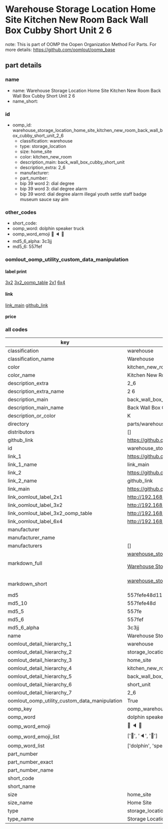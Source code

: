 # Warehouse Storage Location Home Site Kitchen New Room Back Wall Box Cubby Short Unit 2 6  

note: This is part of OOMP the Oopen Organization Method For Parts. For more details: https://github.com/oomlout/oomp_base

##  part details





### name
* name: Warehouse Storage Location Home Site Kitchen New Room Back Wall Box Cubby Short Unit 2 6
* name_short: 
### id
* oomp_id: warehouse_storage_location_home_site_kitchen_new_room_back_wall_box_cubby_short_unit_2_6
  * classification: warehouse
  * type: storage_location
  * size: home_site
  * color: kitchen_new_room
  * description_main: back_wall_box_cubby_short_unit
  * description_extra: 2_6
  * manufacturer: 
  * part_number: 
  * bip 39 word 2: dial degree
  * bip 39 word 3: dial degree alarm
  * bip 39 word: dial degree alarm illegal youth settle staff badge museum sauce say aim

### other_codes
* short_code: 
* oomp_word: dolphin speaker truck
* oomp_word_emoji :dolphin: :speaker: :truck:
* md5_6_alpha: 3c3jj
* md5_6: 557fef






### oomlout_oomp_utility_custom_data_manipulation
#### label print
[3x2](http://192.168.1.245:1112/?label=oomp%203c3jj)
[3x2_oomp_table](http://192.168.1.107:1112/?label=oomp%203c3jj)
[2x1](http://192.168.1.242:1112/?label=oomp%203c3jj)
[6x4](http://192.168.1.55:1112/?label=oomp%203c3jj)    

#### link

[link_main](https://github.com/oomlout/oomlout_oomp_current_version_messy/tree/main/parts/warehouse_storage_location_home_site_kitchen_new_room_back_wall_box_cubby_short_unit_2_6) [github_link](https://github.com/oomlout/oomlout_oomp_part_src/tree/main/parts/warehouse_storage_location_home_site_kitchen_new_room_back_wall_box_cubby_short_unit_2_6)                             

#### price







### all codes 
| key | value |  
| --- | --- |  
| classification | warehouse |  
| classification_name | Warehouse |  
| color | kitchen_new_room |  
| color_name | Kitchen New Room |  
| description_extra | 2_6 |  
| description_extra_name | 2 6 |  
| description_main | back_wall_box_cubby_short_unit |  
| description_main_name | Back Wall Box Cubby Short Unit |  
| description_or_color | K  |  
| directory | parts/warehouse_storage_location_home_site_kitchen_new_room_back_wall_box_cubby_short_unit_2_6 |  
| distributors | [] |  
| github_link | https://github.com/oomlout/oomlout_oomp_part_src/tree/main/parts/warehouse_storage_location_home_site_kitchen_new_room_back_wall_box_cubby_short_unit_2_6 |  
| id | warehouse_storage_location_home_site_kitchen_new_room_back_wall_box_cubby_short_unit_2_6 |  
| link_1 | https://github.com/oomlout/oomlout_oomp_current_version_messy/tree/main/parts/warehouse_storage_location_home_site_kitchen_new_room_back_wall_box_cubby_short_unit_2_6 |  
| link_1_name | link_main |  
| link_2 | https://github.com/oomlout/oomlout_oomp_part_src/tree/main/parts/warehouse_storage_location_home_site_kitchen_new_room_back_wall_box_cubby_short_unit_2_6 |  
| link_2_name | github_link |  
| link_main | https://github.com/oomlout/oomlout_oomp_current_version_messy/tree/main/parts/warehouse_storage_location_home_site_kitchen_new_room_back_wall_box_cubby_short_unit_2_6 |  
| link_oomlout_label_2x1 | http://192.168.1.242:1112/?label=oomp%203c3jj |  
| link_oomlout_label_3x2 | http://192.168.1.245:1112/?label=oomp%203c3jj |  
| link_oomlout_label_3x2_oomp_table | http://192.168.1.107:1112/?label=oomp%203c3jj |  
| link_oomlout_label_6x4 | http://192.168.1.55:1112/?label=oomp%203c3jj |  
| manufacturer |  |  
| manufacturer_name |  |  
| manufacturers | [] |  
| markdown_full | [warehouse_storage_location_home_site_kitchen_new_room_back_wall_box_cubby_short_unit_2_6](https://github.com/oomlout/oomlout_oomp_current_version_messy/tree/main/parts/warehouse_storage_location_home_site_kitchen_new_room_back_wall_box_cubby_short_unit_2_6)<br>[](https://github.com/oomlout/oomlout_oomp_current_version_messy/tree/main/parts/warehouse_storage_location_home_site_kitchen_new_room_back_wall_box_cubby_short_unit_2_6)<br>[Warehouse Storage Location Home Site Kitchen New Room Back Wall Box Cubby Short Unit 2 6](https://github.com/oomlout/oomlout_oomp_current_version_messy/tree/main/parts/warehouse_storage_location_home_site_kitchen_new_room_back_wall_box_cubby_short_unit_2_6)<br><br> |  
| markdown_short | [warehouse_storage_location_home_site_kitchen_new_room_back_wall_box_cubby_short_unit_2_6](https://github.com/oomlout/oomlout_oomp_current_version_messy/tree/main/parts/warehouse_storage_location_home_site_kitchen_new_room_back_wall_box_cubby_short_unit_2_6)<br><br> |  
| md5 | 557fefe48d117a8311ffb7100b8e71e8 |  
| md5_10 | 557fefe48d |  
| md5_5 | 557fe |  
| md5_6 | 557fef |  
| md5_6_alpha | 3c3jj |  
| name | Warehouse Storage Location Home Site Kitchen New Room Back Wall Box Cubby Short Unit 2 6 |  
| oomlout_detail_hierarchy_1 | warehouse |  
| oomlout_detail_hierarchy_2 | storage_location |  
| oomlout_detail_hierarchy_3 | home_site |  
| oomlout_detail_hierarchy_4 | kitchen_new_room |  
| oomlout_detail_hierarchy_5 | back_wall_box_cubby |  
| oomlout_detail_hierarchy_6 | short_unit |  
| oomlout_detail_hierarchy_7 | 2_6 |  
| oomlout_oomp_utility_custom_data_manipulation | True |  
| oomp_key | oomp_warehouse_storage_location_home_site_kitchen_new_room_back_wall_box_cubby_short_unit_2_6 |  
| oomp_word | dolphin speaker truck |  
| oomp_word_emoji | :dolphin: :speaker: :truck: |  
| oomp_word_emoji_list | [':dolphin:', ':speaker:', ':truck:'] |  
| oomp_word_list | ['dolphin', 'speaker', 'truck'] |  
| part_number |  |  
| part_number_exact |  |  
| part_number_name |  |  
| short_code |  |  
| short_name |  |  
| size | home_site |  
| size_name | Home Site |  
| type | storage_location |  
| type_name | Storage Location |  
